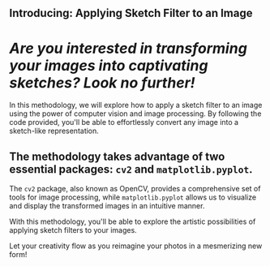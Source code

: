 
## **Introducing: Applying Sketch Filter to an Image**

# *Are you interested in transforming your images into captivating sketches? Look no further!*

In this methodology, we will explore how to apply a sketch filter to an image using the power of computer vision and image processing. By following the code provided, you'll be able to effortlessly convert any image into a sketch-like representation.

## The methodology takes advantage of two essential packages: `cv2` and `matplotlib.pyplot`. 
The `cv2` package, also known as OpenCV, provides a comprehensive set of tools for image processing, while `matplotlib.pyplot` allows us to visualize and display the transformed images in an intuitive manner.

With this methodology, you'll be able to explore the artistic possibilities of applying sketch filters to your images. 

Let your creativity flow as you reimagine your photos in a mesmerizing new form!
